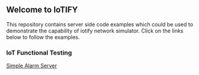 ## Welcome to IoTIFY

This repository contains server side code examples which could be used to demonstrate the capability of iotify network simulator. 
Click on the links below to follow the examples. 


### IoT Functional Testing

[Simple Alarm Server](functional-testing)
